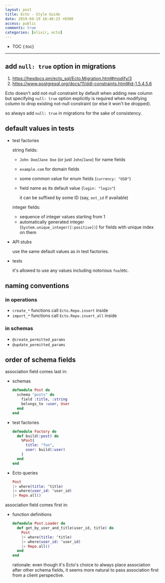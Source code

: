 ```yaml
---
layout: post
title: Ecto - Style Guide
date: 2019-04-19 16:48:23 +0300
access: public
comments: true
categories: [elixir, ecto]
---
```


<!-- more -->

* TOC
{:toc}
<hr>

add `null: true` option in migrations
-------------------------------------

1. <https://hexdocs.pm/ecto_sql/Ecto.Migration.html#modify/3>
2. <https://www.postgresql.org/docs/11/ddl-constraints.html#id-1.5.4.5.6>

Ecto doesn't add not-null constraint by default when adding new column but
specifying `null: true` option explicitly is required when modifying column
to drop existing not-null constraint (or else it won't be dropped).

so always add `null: true` in migrations for the sake of consistency.

default values in tests
-----------------------

- test factories

  string fields:

  - `John Doe`/`Jane Doe` (or just `John`/`Jane`) for name fields
  - `example.com` for domain fields
  - some common value for enum fields (`currency: "USD"`)
  - field name as its default value (`login: "login"`)

    it can be suffixed by some ID (say, `ext_id` if available)

  integer fields:

  - sequence of integer values starting from 1
  - automatically generated integer (`System.unique_integer([:positive])`) for
    fields with unique index on them

- API stubs

  use the same default values as in test factories.

- tests

  it's allowed to use any values including notorious `foo`/etc.

naming conventions
------------------

### in operations

- `create_*` functions call `Ecto.Repo.insert` inside
- `import_*` functions call `Ecto.Repo.insert_all` inside

### in schemas

- `@create_permitted_params`
- `@update_permitted_params`

order of schema fields
----------------------

association field comes last in:

- schemas

  ```elixir
  defmodule Post do
    schema "posts" do
      field :title, :string
      belongs_to :user, User
    end
  end
  ```

- test factories

  ```elixir
  defmodule Factory do
    def build(:post) do
      %Post{
        title: "foo",
        user: build(:user)
      }
    end
  end
  ```

- Ecto queries

  ```elixir
  Post
  |> where(title: ^title)
  |> where(user_id: ^user_id)
  |> Repo.all()
  ```

association field comes first in:

- function definitions

  ```elixir
  defmodule Post.Loader do
    def get_by_user_and_title(user_id, title) do
      Post
      |> where(title: ^title)
      |> where(user_id: ^user_id)
      |> Repo.all()
    end
  end
  ```

  rationale: even though it's Ecto's choice to always place association after
  other schema fields, it seems more natural to pass association first from a
  client perspective.
